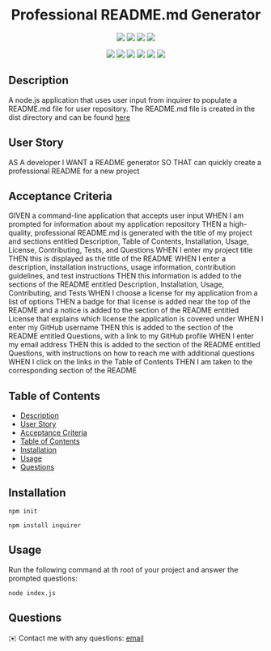 
<h1 align="center">Professional README.md Generator</h1>
  
<p align="center">
    <img src="https://img.shields.io/github/repo-size/hmarkestrad/Professional-README-Generator" />
    <img src="https://img.shields.io/github/languages/top/hmarkestrad/Professional-README-Generator"  />
    <img src="https://img.shields.io/github/issues/hmarkestrad/Professional-README-Generator" />
    <img src="https://img.shields.io/github/last-commit/hmarkestrad/Professional-README-Generator" >
</p>
  
<p align="center">
    <img src="https://img.shields.io/badge/Javascript-blue" />
    <img src="https://img.shields.io/badge/jQuery-blue"  />
    <img src="https://img.shields.io/badge/-node.js-blue" />
    <img src="https://img.shields.io/badge/-inquirer-blue" >
    <img src="https://img.shields.io/badge/-screencastify-blue" />
    <img src="https://img.shields.io/badge/-json-blue" />
</p>
   
## Description
  
A node.js application that uses user input from inquirer to populate a README.md file for user repository. The README.md file is created in the dist directory and can be found [here](.dist/README.md)  
  
## User Story
  
AS A developer I WANT a README generator SO THAT can quickly create a professional README for a new project 
  
## Acceptance Criteria
  
GIVEN a command-line application that accepts user input
WHEN I am prompted for information about my application repository
THEN a high-quality, professional README.md is generated with the title of my project and sections entitled Description, Table of Contents, Installation, Usage, License, Contributing, Tests, and Questions
WHEN I enter my project title
THEN this is displayed as the title of the README
WHEN I enter a description, installation instructions, usage information, contribution guidelines, and test instructions
THEN this information is added to the sections of the README entitled Description, Installation, Usage, Contributing, and Tests
WHEN I choose a license for my application from a list of options
THEN a badge for that license is added near the top of the README and a notice is added to the section of the README entitled License that explains which license the application is covered under
WHEN I enter my GitHub username
THEN this is added to the section of the README entitled Questions, with a link to my GitHub profile
WHEN I enter my email address
THEN this is added to the section of the README entitled Questions, with instructions on how to reach me with additional questions
WHEN I click on the links in the Table of Contents
THEN I am taken to the corresponding section of the README
    
## Table of Contents
  
- [Description](#description)
- [User Story](#user-story)
- [Acceptance Criteria](#acceptance-criteria)
- [Table of Contents](#table-of-contents)
- [Installation](#installation)
- [Usage](#usage)
- [Questions](#questions)
  
## Installation
  
`npm init`
  
`npm install inquirer`
  
## Usage
  
Run the following command at th root of your project and answer the prompted questions:
  
`node index.js`
  
## Questions
✉️ Contact me with any questions: [email](mailto:h.mark.estrada@gmail.com)<br />